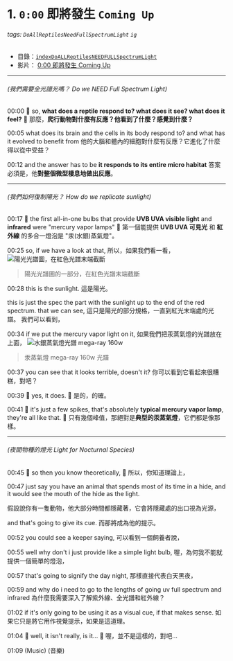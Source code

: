  # 1. `0:00` 即將發生 `Coming Up`

###### tags: `DoAllReptilesNeedFullSpectrumLight` `ig`

- 目錄：[`indexDoALLReptilesNEEDFULLSpectrumLight`](https://hackmd.io/@ZO2MyW0NRDSyMlEjLJzEcA/indexDoALLReptilesNEEDFULLSpectrumLight)
- 影片： [0:00 即將發生 Coming Up](https://youtu.be/EhbDx11OMfM)

---

###### (我們需要全光譜光嗎？ Do we NEED Full Spectrum Light)
00:00
:older_woman: so, **what does a reptile respond to? what does it see? what does it feel?**
:older_woman: 那麼，**爬行動物對什麼有反應？他看到了什麼？感覺到什麼？**

00:05
what does its brain and the cells in its body respond to?
and what has it evolved to benefit from
他的大腦和體內的細胞對什麼有反應？它進化了什麼得以從中受益？

00:12
and the answer has to be **it responds to its entire micro habitat** 
答案必須是，他**對整個微型棲息地做出反應**。

---
###### (我們如何復制陽光？ How do we replicate sunlight)

00:17
:older_woman: the first all-in-one bulbs that provide **UVB UVA visible light** and **infrared** were "mercury vapor lamps"
:older_woman: 第一個能提供 **UVB UVA 可見光** 和 **紅外線** 的多合一燈泡是 "汞(水銀)蒸氣燈"。

00:25
so, if we have a look at that,
所以，如果我們看一看，
![陽光光譜圖，在紅色光譜末端截斷](https://i.imgur.com/LYmN8cW.png)
> 陽光光譜圖的一部分，在紅色光譜末端截斷

00:28
this is the sunlight.
這是陽光。


this is just the spec the part with the sunlight up to the end of the red spectrum.
that we can see,
這只是陽光的部分規格，一直到紅光末端處的光譜。
我們可以看到，

00:34
if we put the mercury vapor light on it,
如果我們把汞蒸氣燈的光譜放在上面，
![水銀蒸氣燈光譜 mega-ray 160w](https://i.imgur.com/AjMZMbt.png)
> 汞蒸氣燈 mega-ray 160w 光譜

00:37
you can see that it looks terrible, doesn't it?
你可以看到它看起來很糟糕，對吧？

00:39
:bearded_person: yes, it does.
:bearded_person: 是的，的確。

00:41
:older_woman: it's just a few spikes, that's absolutely **typical mercury vapor lamp**, they're all like that.
:older_woman: 只有幾個峰值，那絕對是**典型的汞蒸氣燈**，它們都是像那樣。

---
###### (夜間物種的燈光 Light for Nocturnal Species)

00:45
:bearded_person: so then you know theoretically,
:bearded_person: 所以，你知道理論上，

00:47
just say you have an animal 
that spends most of its time in a hide,
and it would see the mouth of the hide as the light.

假設說你有一隻動物，他大部分時間都隱藏著，它會將隱藏處的出口視為光源，

and that's going to give its cue.
而那將成為他的提示。

00:52
you could see a keeper saying,
可以看到一個飼養者說，

00:55
well why don't i just provide like a simple light bulb,
喔，為何我不能就提供一個簡單的燈泡，

00:57
that's going to signify the day night,
那樣直接代表白天黑夜，

00:59
and why do i need to go to the lengths of going 
uv full spectrum and infrared
為什麼我需要深入了解紫外線、全光譜和紅外線？

01:02
if it's only going to be using it as a visual cue, if that makes sense.
如果它只是將它用作視覺提示，如果是這道理。

01:04
:older_woman: well, it isn't really, is it...
:older_woman: 喔，並不是這樣的，對吧...

01:09
(Music)
(音樂)